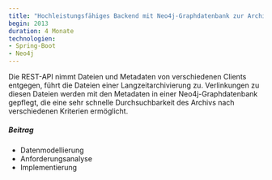 ```yaml
---
title: "Hochleistungsfähiges Backend mit Neo4j-Graphdatenbank zur Archivierung vernetzter Daten"
begin: 2013
duration: 4 Monate
technologien:
- Spring-Boot
- Neo4j
---
```


Die REST-API nimmt Dateien und Metadaten von verschiedenen Clients entgegen, führt die Dateien einer Langzeitarchivierung zu. Verlinkungen zu diesen Dateien werden mit den Metadaten in einer Neo4j-Graphdatenbank gepflegt, die eine sehr schnelle Durchsuchbarkeit des Archivs nach verschiedenen Kriterien ermöglicht.

##### Beitrag
- Datenmodellierung
- Anforderungsanalyse
- Implementierung
